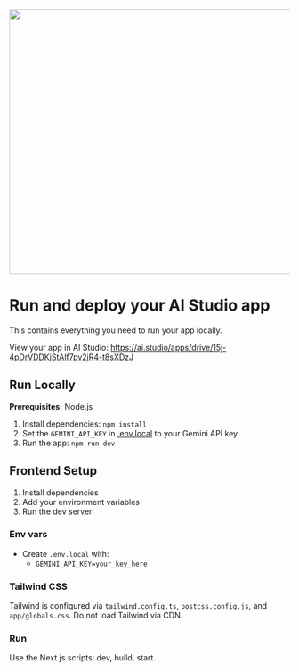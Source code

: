 <div align="center">
<img width="1200" height="475" alt="GHBanner" src="https://github.com/user-attachments/assets/0aa67016-6eaf-458a-adb2-6e31a0763ed6" />
</div>

# Run and deploy your AI Studio app

This contains everything you need to run your app locally.

View your app in AI Studio: https://ai.studio/apps/drive/15j-4pDrVDDKjStAlf7pv2jR4-t8sXDzJ

## Run Locally

**Prerequisites:**  Node.js


1. Install dependencies:
   `npm install`
2. Set the `GEMINI_API_KEY` in [.env.local](.env.local) to your Gemini API key
3. Run the app:
   `npm run dev`

## Frontend Setup

1. Install dependencies
2. Add your environment variables
3. Run the dev server

### Env vars
- Create `.env.local` with:
   - `GEMINI_API_KEY=your_key_here`

### Tailwind CSS
Tailwind is configured via `tailwind.config.ts`, `postcss.config.js`, and `app/globals.css`. Do not load Tailwind via CDN.

### Run
Use the Next.js scripts: dev, build, start.
